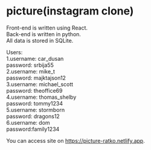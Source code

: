 # picture(instagram clone)

Front-end is written using React.<br>
Back-end is written in python.<br>
All data is stored in SQLite.<br>

Users:<br>
1.username: car_dusan<br>
  password: srbija55<br>
2.username: mike_t<br>
  password: majktajson12<br>
3.username: michael_scott<br>
  password: theoffice69<br>
4.username: thomas_shelby<br>
  password: tommy1234<br>
5.username: stormborn<br>
  password: dragons12<br>
6.username: dom<br>
  password:family1234<br>
  
You can access site on https://picture-ratko.netlify.app.
